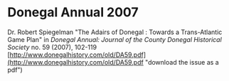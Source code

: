 # Donegal Annual 2007
Dr. Robert Spiegelman "The Adairs of Donegal : Towards a Trans-Atlantic Game Plan" in _Donegal Annual: Journal of the County Donegal
Historical Society_ no. 59 (2007), 102-119 [http://www.donegalhistory.com/old/DA59.pdf](http://www.donegalhistory.com/old/DA59.pdf "download the issue as a pdf")
